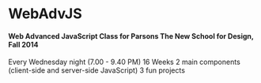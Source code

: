 WebAdvJS
========

#### Web Advanced JavaScript Class for Parsons The New School for Design, Fall 2014

Every Wednesday night (7.00 - 9.40 PM)
16 Weeks
2 main components (client-side and server-side JavaScript)
3 fun projects
